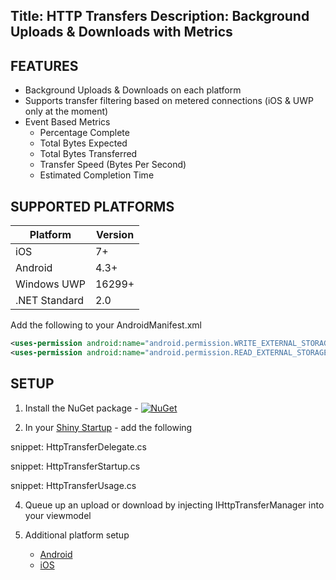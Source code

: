 Title: HTTP Transfers
Description: Background Uploads & Downloads with Metrics
---

## FEATURES

* Background Uploads & Downloads on each platform
* Supports transfer filtering based on metered connections (iOS & UWP only at the moment)
* Event Based Metrics
  * Percentage Complete
  * Total Bytes Expected
  * Total Bytes Transferred
  * Transfer Speed (Bytes Per Second)
  * Estimated Completion Time

## SUPPORTED PLATFORMS
|Platform|Version|
|--------|-------|
iOS|7+
Android|4.3+
Windows UWP|16299+
.NET Standard|2.0
Add the following to your AndroidManifest.xml

```xml
<uses-permission android:name="android.permission.WRITE_EXTERNAL_STORAGE" />
<uses-permission android:name="android.permission.READ_EXTERNAL_STORAGE" />
```

## SETUP
1. Install the NuGet package - [![NuGet](https://img.shields.io/nuget/v/Shiny.Net.Http.svg?maxAge=2592000)](https://www.nuget.org/packages/Shiny.Net.Http/)

2. In your [Shiny Startup](./startup) - add the following 

snippet: HttpTransferDelegate.cs

snippet: HttpTransferStartup.cs

snippet: HttpTransferUsage.cs


4. Queue up an upload or download by injecting IHttpTransferManager into your viewmodel


5. Additional platform setup
    * [Android](android)
    * [iOS](ios)